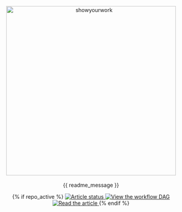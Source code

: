 <p align="center">
  <a href="https://github.com/rodluger/showyourwork">
      <img width = "450" src="https://raw.githubusercontent.com/rodluger/showyourwork/main/showyourwork.png" alt="showyourwork"/>
  </a>
  <br>
  <br>
  {{ readme_message }}
  <p align="center">
    {% if repo_active %}
    <a href="https://github.com/{{ slug }}/actions/workflows/showyourwork.yml">
      <img src="https://github.com/{{ slug }}/actions/workflows/showyourwork.yml/badge.svg" alt="Article status"/>
    </a>
    <a href="https://github.com/{{ slug }}/raw/main-pdf/dag.pdf">
      <img src="https://img.shields.io/badge/workflow-graph-blue.svg?style=flat" alt="View the workflow DAG"/>
    </a>
    <a href="https://github.com/{{ slug }}/raw/main-pdf/ms.pdf">
      <img src="https://img.shields.io/badge/article-pdf-blue.svg?style=flat" alt="Read the article"/>
    </a>
    {% endif %}
</p>
